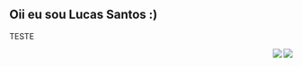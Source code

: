 ## Oii eu sou Lucas Santos :)
TESTE

<img align='right' src='https://github-readme-stats.vercel.app/api?username=luscaBr2&show_icons=true&theme=transparent'>

<img align='right' src='https://github-readme-stats.vercel.app/api/top-langs/?username=luscaBr2&layout=compact&theme=transparent'>
